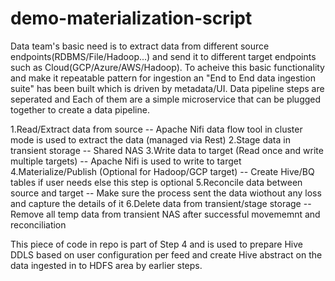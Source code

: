 # demo-materialization-script
Data team's basic need is to extract data from different source endpoints(RDBMS/File/Hadoop...) and send it to different target endpoints such as Cloud(GCP/Azure/AWS/Hadoop). To acheive this basic functionality and make it repeatable pattern for ingestion an "End to End data ingestion suite" has been built which is driven by metadata/UI. Data pipeline steps are seperated and Each of them are a simple microservice that can be plugged together to create a data pipeline.

1.Read/Extract data from source 
-- Apache Nifi data flow tool in cluster mode is used to extract the data (managed via Rest)
2.Stage data in transient storage 
-- Shared NAS
3.Write data to target (Read once and write multiple targets) 
-- Apache Nifi is used to write to target
4.Materialize/Publish (Optional for Hadoop/GCP target) 
-- Create Hive/BQ tables if user needs else this step is optional
5.Reconcile data between source and target 
-- Make sure the process sent the data wiothout any loss and capture the details of it
6.Delete data from transient/stage storage 
-- Remove all temp data from transient NAS after successful movememnt and reconciliation


This piece of code in repo is part of Step 4 and is used to prepare Hive DDLS based on user configuration per feed and create Hive abstract on the data ingested in to HDFS area by earlier steps.
